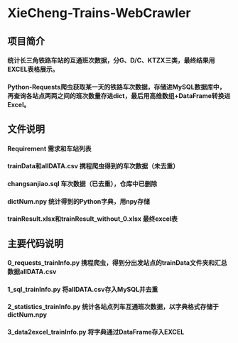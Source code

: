 # XieCheng-Trains-WebCrawler

## 项目简介

#### 统计长三角铁路车站的互通班次数据，分G、D/C、KTZX三类，最终结果用EXCEL表格展示。 ​​​​
#### Python-Requests爬虫获取某一天的铁路车次数据，存储进MySQL数据库中，再查询各站点两两之间的班次数量存进dict，最后用高维数组+DataFrame转换进Excel。

## 文件说明

#### Requirement 需求和车站列表

#### trainData和allDATA.csv 携程爬虫得到的车次数据（未去重）

#### changsanjiao.sql 车次数据（已去重），仓库中已删除

#### dictNum.npy 统计得到的Python字典，用npy存储

#### trainResult.xlsx和trainResult_without_0.xlsx 最终excel表

## 主要代码说明

#### 0_requests_trainInfo.py 携程爬虫，得到分出发站点的trainData文件夹和汇总数据allDATA.csv
#### 1_sql_trainInfo.py 将allDATA.csv存入MySQL并去重
#### 2_statistics_trainInfo.py 统计各站点列车互通班次数据，以字典格式存储于dictNum.npy
#### 3_data2excel_trainInfo.py 将字典通过DataFrame存入EXCEL

